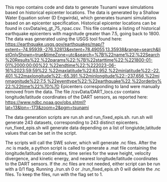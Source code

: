 This repo contains code and data to generate Tsunami wave simulations based on historical epicenter locations.
The data is generated by a Shallow Water Equation solver (D Engwirda), which generates tsunami simulations based on an epicenter specification.
Historical epicenter locations can be found in csvData/eq_gt_75_npac.csv. This file contains a listing of historical earthquake epicenters with magnitude greater than 7.5, going back to 1800.
The data was generated using the USGS tool found here: https://earthquake.usgs.gov/earthquakes/map/?extent=-74.95939,-276.32813&extent=78.49055,13.35938&range=search&listOnlyShown=true&timeZone=utc&search=%7B%22name%22:%22Search%20Results%22,%22params%22:%7B%22starttime%22:%221800-01-01%2000:00:00%22,%22endtime%22:%222023-06-16%2023:59:59%22,%22maxlatitude%22:63.952,%22minlatitude%22:-22.401,%22maxlongitude%22:-65.391,%22minlongitude%22:-237.656,%22minmagnitude%22:7.5,%22eventtype%22:%22earthquake%22,%22orderby%22:%22time%22%7D%7D
Epicenters corresponding to land were manually removed from the data.
The file /csvData/DART_locs.csv contains longitude/latitude coordinates of the DART sensors, as reported here: https://www.ndbc.noaa.gov/obs.shtml?lat=13&lon=-173&zoom=2&pgm=tsunami

The data generation scripts are run.sh and run_fixed_epis.sh.
run.sh will generate 243 datasets, corresponding to 243 distinct epicenters.
run_fixed_epis.sh will generate data depending on a list of longiutde,latitude values that can be set in the script.

The scripts will call the SWE solver, which will generate .nc files. After the .nc is made, a python script is called to generate a .mat file containing the longitude/latitude coordinates, time series for the wave height, velocity divergence, and kinetic energy, and nearest longitude/latitude coordinates to the DART sensors.
If the .nc files are not needed, either script can be run with a 0/1 flag. 
Running ./run.sh 0 or ./run_fixed_epis.sh 0 will delete the .nc files. To keep the files, run with the flag set to 1.